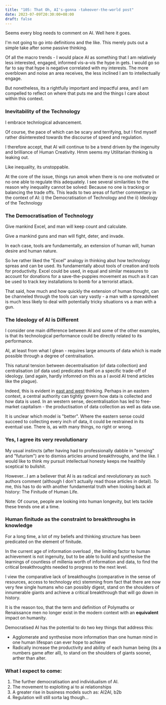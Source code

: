 ```yaml
---
title: "105: That Oh, AI's-gonna -takeover-the-world post"
date: 2023-07-09T20:30:00+08:00
draft: false
---
```


Seems every blog needs to comment on AI. Well here it goes.

I'm not going to go into definitions and the like. This merely puts out a simple take after some passive thinking. 

Of all the macro trends - I would place AI as something that I am relatively less interested, engaged, informed vis-a-vis the hype in gets. I would go so far to say that hype is negative correlated with my interests. The more overblown and noise an area receives, the less inclined I am to intellectually engage.

But nonetheless, its a rightfully important and impactful area, and I am compelled to reflect on where that puts me and the things I care about within this context.

### Inevitability of the Technology
I embrace technlogical advancement. 

Of course, the pace of which can be scary and terrifying, but I find myself rather disinterested towards the discourse of speed and regulation.

I therefore accept, that AI will continue to be a trend driven by the ingenuity and brilliance of Human Creativity. Hmm seems my Utilitarian thinking is leaking out. 

Like inequality, its unstoppable. 

At the core of the issue, things run amok when there is no one motivated or no one able to regulate this adequately. I see several similarities to the reason why inequality cannot be solved: Because no one is tracking or balancing the trade offs. 
This leads to two areas of further commentary in the context of AI: i) the Democratisation of Technology and the ii) Ideology of the Technology

### The Democratisation of Technology

Give mankind Excel, and man will keep count and calculate.

Give a mankind guns and man will fight, deter, and invade.

In each case, tools are fundamentally, an extension of human will, human desire and human nature. 

So Ive rather liked the "Excel" analogy in thinking abut how technology spreas and can be used. Its fundamentally about tools of creation and tools for productivity. Excel could be used, in equal and similar measures to account for donations for a save-the-puppies movement as much as it can be used to track key installations to bomb for a terrorist attack.

That said, how much and how quickly the extension of human thought, can be channeled through the tools can vary vastly - a man with a spreadsheet is much less likely to deal with potentially tricky situations vs a man with a gun.

### The Ideology of AI is Different

I consider one main difference between AI and some of the other examples, is that its technological performance could be directly related to its performance. 

AI, at least from what I glean - requires large amounts of data which is made possible through a degree of centralisation.

This natural tension between decentralisation (of data collection) and centralisation (of data use) predicates itself on a specific trade-off of ideology.  (and again, hardly infomred on this as a I avoid AI trend articles like the plague).

Indeed, this is evident in [east and west](https://www.makwaijun.com/blog/post93/) thinking. Perhaps in an eastern context, a central authority can tightly govern how data is collected and how data is used. In an western sense, decentralisation has led to free-market capitalism - the productisation of data collection as well as data use.

It is unclear which model is "better". Where the eastern sense could succeed to collecting every inch of data, it could be restrained in its eventual use. There is, as with many things, no right or wrong.

### Yes, I agree its very revolutionary

My usual instincts (after having had to professionally dabble in "sensing" and "futurism") are to dismiss articles around breakthroughs, and the like. I would like to think my pursuit intellectual honesty keeps me healthily sceptical to bullshit.

However...I am a believer that AI is as radical and revolutionary as such authors comment (although I don't actually read those articles in detail). To me, this has to do with another fundamental truth when looking back at history: The Finitude of Human Life.

Note: Of course, people are looking into human longevity, but lets tackle these trends one at a time.

### Human finitude as the constraint to breakthroughs in knowledge 

For a long time, a lot of my beliefs and thinking structure has been predicated on the element of finitude. 

In the current age of information overload , the limiting factor to human achievement is not ingenuity, but to be able to build and synthesise the learnings of countless of millenia worth of information and data, to find the critical breakthroughts needed to progress to the next level.

I view the comparative lack of breakthoughs (comparative in the sense of resources, access to technology etc) stemming from fact that there are now very few single humans who can possibly digest, stand on the shoulders of innumerable giants and achieve a critical breakthrough that will go down in history.

It is the reason too, that the term and definition of Polymaths or Renaissance men no longer exist in the modern context with an __equivalent__ impact on humanity.

Democratised AI has the potential to do two key things that address this:

* Agglomerate and synthesise more information than one human mind in one human lifespan can ever hope to achieve
* Radically increase the productivity and ability of each human being  (its a numbers game after all), to stand on the shoulders of giants sooner, arther than alter. 

### What I expect to come:

1. The further democratisation and individualism of AI.
2. The movement to exploiting ai to ai relationships 
3. A greater rise in business models such as: AI2AI,  b2b 
4. Regulation will still sorta lag though...
